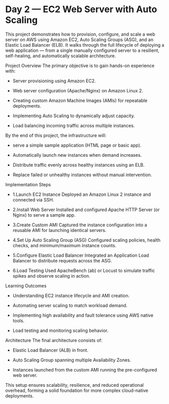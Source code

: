 # Day 2 — EC2 Web Server with Auto Scaling

This project demonstrates how to provision, configure, and scale a web server on AWS using Amazon EC2, Auto Scaling Groups (ASG), and an Elastic Load Balancer (ELB). It walks through the full lifecycle of deploying a web application — from a single manually configured server to a resilient, self-healing, and automatically scalable architecture.

Project Overview
The primary objective is to gain hands-on experience with:

* Server provisioning using Amazon EC2.

* Web server configuration (Apache/Nginx) on Amazon Linux 2.

* Creating custom Amazon Machine Images (AMIs) for repeatable deployments.

* Implementing Auto Scaling to dynamically adjust capacity.

* Load balancing incoming traffic across multiple instances.

By the end of this project, the infrastructure will:

* serve a simple sample application (HTML page or basic app).

* Automatically launch new instances when demand increases.

* Distribute traffic evenly across healthy instances using an ELB.

* Replace failed or unhealthy instances without manual intervention.

Implementation Steps
* 1.Launch EC2 Instance
Deployed an Amazon Linux 2 instance and connected via SSH.

* 2.Install Web Server
Installed and configured Apache HTTP Server (or Nginx) to serve a sample app.

* 3.Create Custom AMI
Captured the instance configuration into a reusable AMI for launching identical servers.

* 4.Set Up Auto Scaling Group (ASG)
Configured scaling policies, health checks, and minimum/maximum instance counts.

* 5.Configure Elastic Load Balancer
Integrated an Application Load Balancer to distribute requests across the ASG.

* 6.Load Testing
Used ApacheBench (ab) or Locust to simulate traffic spikes and observe scaling in action.

Learning Outcomes
* Understanding EC2 instance lifecycle and AMI creation.

* Automating server scaling to match workload demand.

* Implementing high availability and fault tolerance using AWS native tools.

* Load testing and monitoring scaling behavior.

Architecture
The final architecture consists of:

* Elastic Load Balancer (ALB) in front.

* Auto Scaling Group spanning multiple Availability Zones.

* Instances launched from the custom AMI running the pre-configured web server.

This setup ensures scalability, resilience, and reduced operational overhead, forming a solid foundation for more complex cloud-native deployments.
